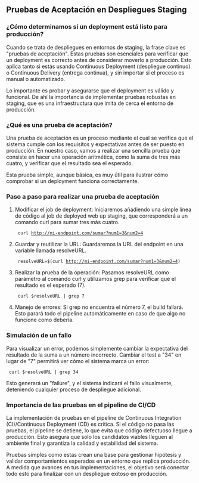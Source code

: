 <h2 align="left"> Pruebas de Aceptación en Despliegues Staging </h2>

<h3 align="left"> ¿Cómo determinamos si un deployment está listo para producción? </h3>

<p align="left"> Cuando se trata de despliegues en entornos de staging, la frase clave es "pruebas de aceptación". Estas pruebas son esenciales para verificar que un deployment es correcto antes de considerar moverlo a producción. Esto aplica tanto si estás usando Continuous Deployment (despliegue continuo) o Continuous Delivery (entrega continua), y sin importar si el proceso es manual o automatizado.

Lo importante es probar y asegurarse que el deployment es válido y funcional. De ahí la importancia de implementar pruebas robustas en staging, que es una infraestructura que imita de cerca el entorno de producción. </p>

<h3 align="left"> ¿Qué es una prueba de aceptación? </h3>

<p align="left"> Una prueba de aceptación es un proceso mediante el cual se verifica que el sistema cumple con los requisitos y expectativas antes de ser puesto en producción. En nuestro caso, vamos a realizar una sencilla prueba que consiste en hacer una operación aritmética, como la suma de tres más cuatro, y verificar que el resultado sea el esperado.

Esta prueba simple, aunque básica, es muy útil para ilustrar cómo comprobar si un deployment funciona correctamente. </p>

<h3 align="left"> Paso a paso para realizar una prueba de aceptación </h3>

<p align="left"> 

1. Modificar el job de deployment: Iniciaremos añadiendo una simple línea de código al job de deployed web up staging, que corresponderá a un comando curl para sumar tres más cuatro.

    <code> curl http://mi-endpoint.com/sumar?num1=3&num2=4 </code>

2. Guardar y reutilizar la URL: Guardaremos la URL del endpoint en una variable llamada resolveURL.

    <code> resolveURL=$(curl http://mi-endpoint.com/sumar?num1=3&num2=4) </code>

3. Realizar la prueba de la operación: Pasamos resolveURL como parámetro al comando curl y utilizamos grep para verificar que el resultado es el esperado (7).

    <code> curl $resolveURL | grep 7 </code>

4. Manejo de errores: Si grep no encuentra el número 7, el build fallará. Esto parará todo el pipeline automáticamente en caso de que algo no funcione como debería.

 </p>


<h3 align="left"> Simulación de un fallo </h3>

<p align="left"> Para visualizar un error, podemos simplemente cambiar la expectativa del resultado de la suma a un número incorrecto. Cambiar el test a "34" en lugar de "7" permitirá ver cómo el sistema marca un error:

<code> curl $resolveURL | grep 34 </code>

Esto generará un "failure", y el sistema indicará el fallo visualmente, deteniendo cualquier proceso de despliegue adicional. </p>

<h3 align="left"> Importancia de las pruebas en el pipeline de CI/CD </h3>

<p align="left"> La implementación de pruebas en el pipeline de Continuous Integration (CI)/Continuous Deployment (CD) es crítica. Si el código no pasa las pruebas, el pipeline se detiene, lo que evita que código defectuoso llegue a producción. Esto asegura que solo los candidatos viables lleguen al ambiente final y garantiza la calidad y estabilidad del sistema.

Pruebas simples como estas crean una base para gestionar hipótesis y validar comportamientos esperados en un entorno que replica producción. A medida que avances en tus implementaciones, el objetivo será conectar todo esto para finalizar con un despliegue exitoso en producción. </p>